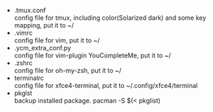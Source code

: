 - .tmux.conf  
config file for tmux, including color(Solarized dark) and some key mapping, put it to ~/
- .vimrc  
config file for vim, put it to ~/
- .ycm_extra_conf.py  
config file for vim-plugin YouCompleteMe, put it to ~/
- .zshrc  
config file for oh-my-zsh, put it to ~/
- terminalrc  
config file for xfce4-terminal, put it to ~/.config/xfce4/terminal
- pkglst  
backup installed package. pacman -S $(< pkglist)

